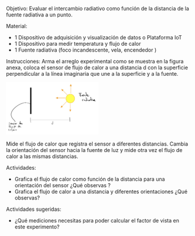 Objetivo: Evaluar el intercambio radiativo como función de la distancia de la fuente radiativa a un punto.



Material:
* 1 Dispositivo de adquisición y visualización de datos o Plataforma IoT
* 1 Dispositivo para medir temperatura y flujo de calor
* 1 Fuente radiativa (foco incandescente, vela, encendedor )



Instrucciones:
Arma el arreglo experimental como se muestra en la figura anexa, coloca el sensor de flujo de calor a una distancia d con la superficie perpendicular a la línea imaginaria que une a la superficie y a la fuente.


<img src="https://github.com/AltamarMx/LabModularCalor/blob/main/practicas/img/intercambio_radiativo_esquema.jpeg"
     alt=“Login”
     width="50%" />


Mide el flujo de calor que registra el sensor a diferentes distancias.
Cambia la orientación del sensor hacia la fuente de luz y mide otra vez el flujo de calor
a las mismas distancias.

Actividades:
* Grafica el flujo de calor como función de la distancia para una orientación del sensor ¿Qué observas ?
* Grafica el flujo de calor a una distancia y diferentes orientaciones ¿Qué observas?

Actividades sugeridas:
* ¿Qué mediciones necesitas para poder calcular el factor de vista en este experimento?
